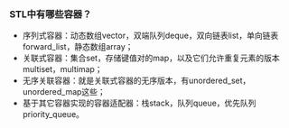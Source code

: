### STL中有哪些容器？
- 序列式容器：动态数组vector，双端队列deque，双向链表list，单向链表forward_list，静态数组array；
- 关联式容器：集合set，存储键值对的map，以及它们允许重复元素的版本multiset，multimap；
- 无序关联容器：就是关联式容器的无序版本，有unordered_set，unordered_map这些；
- 基于其它容器实现的容器适配器：栈stack，队列queue，优先队列priority_queue。